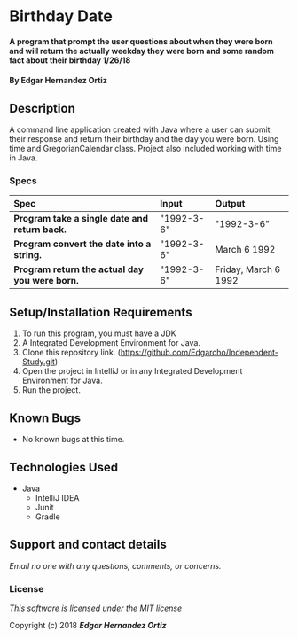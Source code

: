 # Birthday Date

#### A program that prompt the user questions about when they were born and will return the actually weekday they were born and some random fact about their birthday 1/26/18

#### By **Edgar Hernandez Ortiz**

## Description

A command line application created with Java where a user can submit their response and return their birthday and the day you were born. Using time and GregorianCalendar class. Project also included working with time in Java.

### Specs
| Spec | Input | Output |
| :-------------     | :------------- | :------------- |
| **Program take a single date and return back.** |"1992-3-6"|"1992-3-6"|
| **Program convert the date into a string.**|"1992-3-6"|March 6 1992|
| **Program return the actual day you were born.**|"1992-3-6"|Friday, March 6 1992|


## Setup/Installation Requirements

1. To run this program, you must have a JDK
2. A Integrated Development Environment for Java.
3. Clone this repository link. (https://github.com/Edgarcho/Independent-Study.git)
4. Open the project in IntelliJ or in any Integrated Development Environment for Java.
5. Run the project.

## Known Bugs
* No known bugs at this time.

## Technologies Used
* Java
  * IntelliJ IDEA
  * Junit
  * Gradle


## Support and contact details

_Email no one with any questions, comments, or concerns._

### License

*This software is licensed under the MIT license*

Copyright (c) 2018 **_Edgar Hernandez Ortiz_**
